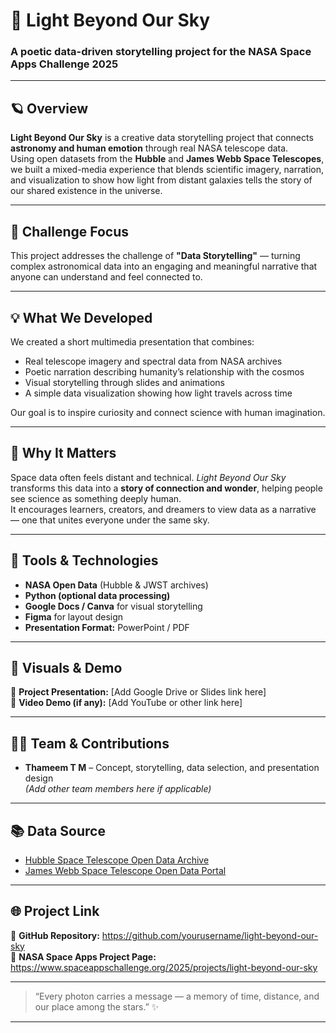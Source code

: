 # 🌠 Light Beyond Our Sky

### A poetic data-driven storytelling project for the **NASA Space Apps Challenge 2025**

---

## 🪐 Overview
**Light Beyond Our Sky** is a creative data storytelling project that connects **astronomy and human emotion** through real NASA telescope data.  
Using open datasets from the **Hubble** and **James Webb Space Telescopes**, we built a mixed-media experience that blends scientific imagery, narration, and visualization to show how light from distant galaxies tells the story of our shared existence in the universe.

---

## 🎯 Challenge Focus
This project addresses the challenge of **"Data Storytelling"** — turning complex astronomical data into an engaging and meaningful narrative that anyone can understand and feel connected to.

---

## 💡 What We Developed
We created a short multimedia presentation that combines:
- Real telescope imagery and spectral data from NASA archives  
- Poetic narration describing humanity’s relationship with the cosmos  
- Visual storytelling through slides and animations  
- A simple data visualization showing how light travels across time  

Our goal is to inspire curiosity and connect science with human imagination.

---

## 🌌 Why It Matters
Space data often feels distant and technical. *Light Beyond Our Sky* transforms this data into a **story of connection and wonder**, helping people see science as something deeply human.  
It encourages learners, creators, and dreamers to view data as a narrative — one that unites everyone under the same sky.

---

## 🧰 Tools & Technologies
- **NASA Open Data** (Hubble & JWST archives)  
- **Python (optional data processing)**  
- **Google Docs / Canva** for visual storytelling  
- **Figma** for layout design  
- **Presentation Format:** PowerPoint / PDF  

---

## 📸 Visuals & Demo
🔗 **Project Presentation:** [Add Google Drive or Slides link here]  
🎥 **Video Demo (if any):** [Add YouTube or other link here]  

---

## 👩‍🚀 Team & Contributions
- **Thameem T M** – Concept, storytelling, data selection, and presentation design  
*(Add other team members here if applicable)*  

---

## 📚 Data Source
- [Hubble Space Telescope Open Data Archive](https://hla.stsci.edu/)  
- [James Webb Space Telescope Open Data Portal](https://mast.stsci.edu/portal/Mashup/Clients/Mast/Portal.html)

---

## 🌐 Project Link
🔗 **GitHub Repository:** https://github.com/yourusername/light-beyond-our-sky  
🔗 **NASA Space Apps Project Page:** https://www.spaceappschallenge.org/2025/projects/light-beyond-our-sky

---

> “Every photon carries a message — a memory of time, distance, and our place among the stars.” ✨

---


